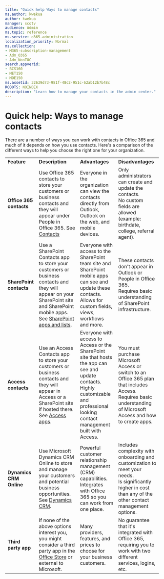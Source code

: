 ```yaml
---
title: "Quick help Ways to manage contacts"
ms.author: kwekua
author: kwekua
manager: scotv
audience: Admin
ms.topic: reference
ms.service: o365-administration
localization_priority: Normal
ms.collection: 
- M365-subscription-management 
- Adm_O365
- Adm_NonTOC
search.appverid:
- BCS160
- MET150
- MOE150
ms.assetid: 32639d73-981f-48c2-951c-62ab12b7b48c
ROBOTS: NOINDEX
description: "Learn how to manage your contacts in the admin center."
---
```


# Quick help: Ways to manage contacts

There are a number of ways you can work with contacts in Office 365 and much of it depends on how you use contacts. Here's a comparison of the different ways to help you choose the right one for your organization.
  
|||||
|:-----|:-----|:-----|:-----|
|**Feature** <br/> |**Description** <br/> |**Advantages** <br/> |**Disadvantages** <br/> |
|**Office 365 contacts** <br/> |Use Office 365 contacts to store your customers or business contacts and they will appear under People in Office 365. See [Contacts](contacts.md) <br/> |Everyone in the organization can view the contacts directly from Outlook, Outlook on the web, and mobile devices.  <br/> |Only administrators can create and update the contacts.  <br/> No custom fields are allowed (example: birthdate, college, referral agent).  <br/> |
|**SharePoint contacts** <br/> |Use a SharePoint Contacts app to store your customers or business contacts and they will appear on your SharePoint site and SharePoint mobile apps. See [SharePoint apps and lists](https://support.office.com/article/0a1c3ace-def0-44af-b225-cfa8d92c52d7.aspx).  <br/> |Everyone with access to the SharePoint team site and SharePoint mobile apps can see and update these contacts.  <br/> Allows for custom fields, views, workflows and more.  <br/> |These contacts don't appear in Outlook or People in Office 365.  <br/> Requires basic understanding of SharePoint infrastructure.  <br/> |
|**Access contacts** <br/> |Use an Access Contacts app to store your customers or business contacts and they will appear in Access or a SharePoint site if hosted there. See [Access apps](https://support.office.com/article/25f3ab3e-510d-44b0-accf-b976c0813e71.aspx).  <br/> |Everyone with access to Access or the SharePoint site that hosts the app can see and update contacts.  <br/> Highly customizable and professional looking contact management built with Access.  <br/> |You must purchase Microsoft Access or switch to an Office 365 plan that includes Access.  <br/> Requires basic understanding of Microsoft Access and how to create apps.  <br/> |
|**Dynamics CRM Online** <br/> |Use Microsoft Dynamics CRM Online to store and manage your customers and potential business opportunities. See [Dynamics CRM](https://dynamics.microsoft.com).  <br/> |Powerful customer relationship management (CRM) capabilities.  <br/> Integrates with Office 365 so you can work from one place.  <br/> |Includes complexity with onboarding and customization to meet your needs.  <br/> Is significantly higher in cost than any of the other contact management options.  <br/> |
|**Third party app** <br/> |If none of the above options interest you, you might consider a third party app in the [Office Store](https://store.office.com) or external to Microsoft.  <br/> |Many providers, features, and prices to choose for your business customers.  <br/> |No guarantee that it's integrated with Office 365, requiring you to work with two different services, logins, etc.  <br/> |
   


